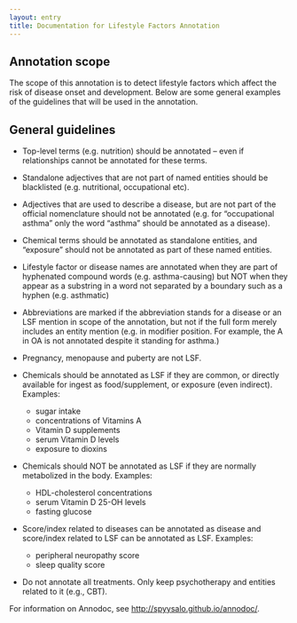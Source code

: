 ```yaml
---
layout: entry
title: Documentation for Lifestyle Factors Annotation
---
```


## Annotation scope

The scope of this annotation is to detect lifestyle factors which affect the risk of disease onset and development. Below are some general examples of the guidelines that will be used in the annotation.

## General guidelines

* Top-level terms (e.g. nutrition) should be annotated – even if relationships cannot be annotated for these terms.


* Standalone adjectives that are not part of named entities should be blacklisted (e.g. nutritional, occupational etc).


* Adjectives that are used to describe a disease, but are not part of the official nomenclature should not be annotated (e.g. for “occupational asthma” only the word “asthma” should be annotated as a disease).


* Chemical terms should be annotated as standalone entities, and “exposure” should not be annotated as part of these named entities.


* Lifestyle factor or disease names are annotated when they are part of hyphenated compound words (e.g. asthma-causing) but NOT when they appear as a substring in a word not separated by a boundary such as a hyphen (e.g. asthmatic)


* Abbreviations are marked if the abbreviation stands for a disease or an LSF mention in scope of the annotation, but not if the full form merely includes an entity mention (e.g. in modifier position. For example, the A in OA is not annotated despite it standing for asthma.)


* Pregnancy, menopause and puberty are not LSF.


* Chemicals should be annotated as LSF if they are common, or directly available for ingest as food/supplement, or exposure (even indirect). Examples:
  * sugar intake
  * concentrations of Vitamins A
  * Vitamin D supplements
  * serum Vitamin D levels
  * exposure to dioxins

* Chemicals should NOT be annotated as LSF if they are normally metabolized in the body. Examples:
  * HDL-cholesterol concentrations
  * serum Vitamin D 25-OH levels
  * fasting glucose

* Score/index related to diseases can be annotated as disease and score/index related to LSF can be annotated as LSF. Examples:
  * peripheral neuropathy score
  * sleep quality score

* Do not annotate all treatments. Only keep psychotherapy and entities related to it (e.g., CBT).




For information on Annodoc, see <http://spyysalo.github.io/annodoc/>.
